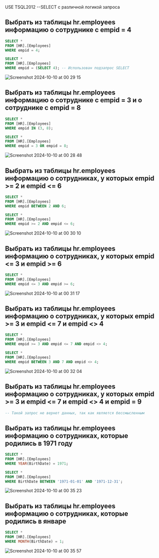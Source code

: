
USE TSQL2012
--SELECT с различной логикой запроса

## Выбрать из таблицы hr.employees информацию о сотруднике с empid = 4

```sql
SELECT * 
FROM [HR].[Employees]
WHERE empid = 4;

SELECT *
FROM [HR].[Employees]
WHERE empid = (SELECT 4); -- Использован подзапрос SELECT
```

![Screenshot 2024-10-10 at 00 29 15](https://github.com/user-attachments/assets/e1c58bbe-24b6-4488-bcd7-36d65f03ad60)

## Выбрать из таблицы hr.employees информацию о сотруднике с empid = 3 и о сотруднике с empid = 8

```sql
SELECT * 
FROM [HR].[Employees]
WHERE empid IN (3, 8);

SELECT * 
FROM [HR].[Employees]
WHERE empid = 3 OR empid = 8;
```

![Screenshot 2024-10-10 at 00 28 48](https://github.com/user-attachments/assets/2e63e073-5d88-470c-92b7-dd054b8200a2)

## Выбрать из таблицы hr.employees информацию о сотрудниках, у которых  empid >= 2 и empid <= 6

```sql
SELECT * 
FROM [HR].[Employees]
WHERE empid BETWEEN 2 AND 6;

SELECT * 
FROM [HR].[Employees]
WHERE empid >= 2 AND empid <= 6;
```

![Screenshot 2024-10-10 at 00 30 10](https://github.com/user-attachments/assets/863ceed7-85af-453a-b977-a3603dd14157)

## Выбрать из таблицы hr.employees информацию о сотрудниках, у которых  empid <= 3 и empid >= 6

```sql
SELECT * 
FROM [HR].[Employees]
WHERE empid <= 3 AND empid >= 6;
```

![Screenshot 2024-10-10 at 00 31 17](https://github.com/user-attachments/assets/e33b53f6-1ab8-40c6-847f-ebf48726a08e)

## Выбрать из таблицы hr.employees информацию о сотрудниках, у которых  empid >= 3 и empid <= 7 и empid <> 4

```sql
SELECT * 
FROM [HR].[Employees]
WHERE empid >= 3 AND empid <= 7 AND empid <> 4;

SELECT * 
FROM [HR].[Employees]
WHERE empid BETWEEN 3 AND 7 AND empid <> 4;
```

![Screenshot 2024-10-10 at 00 32 04](https://github.com/user-attachments/assets/9031cbd2-8d88-46e6-ad63-aab3415b70bc)

## Выбрать из таблицы hr.employees информацию о сотрудниках, у которых  empid >= 3 и empid <= 7 и empid <> 4 и empid = 9

```sql
-- Такой запрос не вернет данных, так как является бессмысленным
```

## Выбрать из таблицы hr.employees информацию о сотрудниках, которые родились в 1971 году

```sql
SELECT * 
FROM [HR].[Employees]
WHERE YEAR(BirthDate) = 1971;

SELECT * 
FROM [HR].[Employees]
WHERE BirthDate BETWEEN '1971-01-01' AND '1971-12-31';
```

![Screenshot 2024-10-10 at 00 35 23](https://github.com/user-attachments/assets/bb5c33c2-966d-4839-ac16-80b50b6a6bdb)

## Выбрать из таблицы hr.employees информацию о сотрудниках, которые родились в январе

```sql
SELECT * 
FROM [HR].[Employees]
WHERE MONTH(BirthDate) = 1;
```

![Screenshot 2024-10-10 at 00 35 57](https://github.com/user-attachments/assets/22edc0a7-d992-4606-ba39-321d87692c5d)

